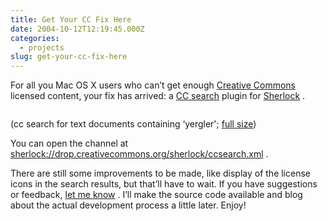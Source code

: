 ```yaml
---
title: Get Your CC Fix Here
date: 2004-10-12T12:19:45.000Z
categories:
  - projects
slug: get-your-cc-fix-here
---
```

For all you Mac OS X users who can’t get enough [Creative Commons][1]  licensed content, your fix has arrived: a [CC search][2]  plugin for [Sherlock][3] .

<div class="figure">
  <img alt="" src="http://yergler.net/blog/images/ccsherlock_thumb.png" />

  <p class="caption">
    (cc search for text documents containing &#8216;yergler'; <a class="reference external" href="http://yergler.net/blog/images/ccsherlock.png">full size</a>)
  </p>
</div>

You can open the channel at <sherlock://drop.creativecommons.org/sherlock/ccsearch.xml> .

There are still some improvements to be made, like display of the license icons in the search results, but that’ll have to wait. If you have suggestions or feedback, [let me know][4] . I’ll make the source code available and blog about the actual development process a little later. Enjoy!



 [1]: http://creativecommons.org
 [2]: http://search.creativecommons.org
 [3]: http://www.apple.com/macosx/features/sherlock/
 [4]: /contact
